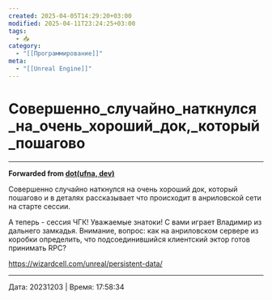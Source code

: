 ```yaml
---
created: 2025-04-05T14:29:20+03:00
modified: 2025-04-11T23:24:25+03:00
tags:
  - 📥
category:
  - "[[Программирование]]"
meta:
  - "[[Unreal Engine]]"
---
```


# Совершенно_случайно_наткнулся_на_очень_хороший_док,_который_пошагово


***

**Forwarded from [dot(ufna, dev)](https://t.me/ufnadev/508)**

Совершенно случайно наткнулся на очень хороший док, который пошагово и в деталях рассказывает что происходит в анриловской сети на старте сессии.

А теперь - сессия ЧГК! Уважаемые знатоки! С вами играет Владимир из дальнего замкадья. Внимание, вопрос: как на анриловском сервере из коробки определить, что подсоединившийся клиентский эктор готов принимать RPC?

https://wizardcell.com/unreal/persistent-data/

---

Дата: 20231203 | Время: 17:58:34